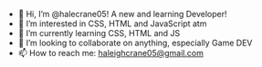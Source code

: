 - 👋 Hi, I’m @halecrane05! A new and learning Developer!
- 👀 I’m interested in CSS, HTML and JavaScript atm
- 🌱 I’m currently learning CSS, HTML and JS
- 💞️ I’m looking to collaborate on anything, especially Game DEV
- 📫 How to reach me: haleighcrane05@gmail.com

<!---
halecrane05/halecrane05 is a ✨ special ✨ repository because its `README.md` (this file) appears on your GitHub profile.
You can click the Preview link to take a look at your changes.
--->
